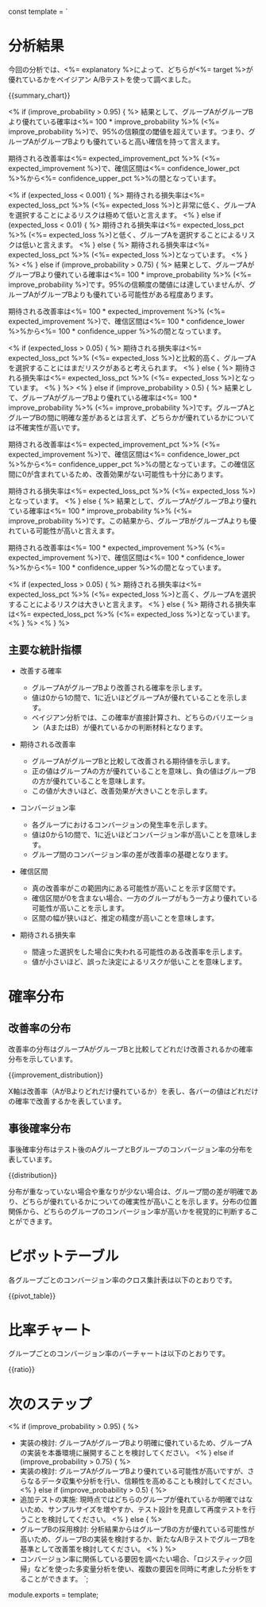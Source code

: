 const template = `
# 分析結果

今回の分析では、<%= explanatory %>によって、どちらが<%= target %>が優れているかをベイジアン A/Bテストを使って調べました。

{{summary_chart}}

<% if (improve_probability > 0.95) { %>
  結果として、グループAがグループBより優れている確率は<%= 100 * improve_probability %>% (<%= improve_probability %>)で、95%の信頼度の閾値を超えています。つまり、グループAがグループBよりも優れていると高い確信を持って言えます。
  
  期待される改善率は<%= expected_improvement_pct %>% (<%= expected_improvement %>)で、確信区間は<%= confidence_lower_pct %>%から<%= confidence_upper_pct %>%の間となっています。
  
  <% if (expected_loss < 0.001) { %>
    期待される損失率は<%= expected_loss_pct %>% (<%= expected_loss %>)と非常に低く、グループAを選択することによるリスクは極めて低いと言えます。
  <% } else if (expected_loss < 0.01) { %>
    期待される損失率は<%= expected_loss_pct %>% (<%= expected_loss %>)と低く、グループAを選択することによるリスクは低いと言えます。
  <% } else { %>
    期待される損失率は<%= expected_loss_pct %>% (<%= expected_loss %>)となっています。
  <% } %>
<% } else if (improve_probability > 0.75) { %>
  結果として、グループAがグループBより優れている確率は<%= 100 * improve_probability %>% (<%= improve_probability %>)です。95%の信頼度の閾値には達していませんが、グループAがグループBよりも優れている可能性がある程度あります。
  
  期待される改善率は<%= 100 * expected_improvement %>% (<%= expected_improvement %>)で、確信区間は<%= 100 * confidence_lower %>%から<%= 100 * confidence_upper %>%の間となっています。
  
  <% if (expected_loss > 0.05) { %>
    期待される損失率は<%= expected_loss_pct %>% (<%= expected_loss %>)と比較的高く、グループAを選択することにはまだリスクがあると考えられます。
  <% } else { %>
    期待される損失率は<%= expected_loss_pct %>% (<%= expected_loss %>)となっています。
  <% } %>
<% } else if (improve_probability > 0.5) { %>
  結果として、グループAがグループBより優れている確率は<%= 100 * improve_probability %>% (<%= improve_probability %>)です。グループAとグループBの間に明確な差があるとは言えず、どちらかが優れているかについては不確実性が高いです。
  
  期待される改善率は<%= expected_improvement_pct %>% (<%= expected_improvement %>)で、確信区間は<%= confidence_lower_pct %>%から<%= confidence_upper_pct %>%の間となっています。この確信区間に0が含まれているため、改善効果がない可能性も十分にあります。
  
  期待される損失率は<%= expected_loss_pct %>% (<%= expected_loss %>)となっています。
<% } else { %>
  結果として、グループAがグループBより優れている確率は<%= 100 * improve_probability %>% (<%= improve_probability %>)です。この結果から、グループBがグループAよりも優れている可能性が高いと言えます。
  
  期待される改善率は<%= 100 * expected_improvement %>% (<%= expected_improvement %>)で、確信区間は<%= 100 * confidence_lower %>%から<%= 100 * confidence_upper %>%の間となっています。
  
  <% if (expected_loss > 0.05) { %>
    期待される損失率は<%= expected_loss_pct %>% (<%= expected_loss %>)と高く、グループAを選択することによるリスクは大きいと言えます。
  <% } else { %>
    期待される損失率は<%= expected_loss_pct %>% (<%= expected_loss %>)となっています。
  <% } %>
<% } %>

## 主要な統計指標

* 改善する確率
  * グループAがグループBより改善される確率を示します。
  * 値は0から1の間で、1に近いほどグループAが優れていることを示します。
  * ベイジアン分析では、この確率が直接計算され、どちらのバリエーション（AまたはB）が優れているかの判断材料となります。

* 期待される改善率
  * グループAがグループBと比較して改善される期待値を示します。
  * 正の値はグループAの方が優れていることを意味し、負の値はグループBの方が優れていることを意味します。
  * この値が大きいほど、改善効果が大きいことを示します。

* コンバージョン率
  * 各グループにおけるコンバージョンの発生率を示します。
  * 値は0から1の間で、1に近いほどコンバージョン率が高いことを意味します。
  * グループ間のコンバージョン率の差が改善率の基礎となります。

* 確信区間
  * 真の改善率がこの範囲内にある可能性が高いことを示す区間です。
  * 確信区間が0を含まない場合、一方のグループがもう一方より優れている可能性が高いことを示します。
  * 区間の幅が狭いほど、推定の精度が高いことを意味します。

* 期待される損失率
  * 間違った選択をした場合に失われる可能性のある改善率を示します。
  * 値が小さいほど、誤った決定によるリスクが低いことを意味します。

# 確率分布

## 改善率の分布

改善率の分布はグループAがグループBと比較してどれだけ改善されるかの確率分布を示しています。

{{improvement_distribution}}

X軸は改善率（AがBよりどれだけ優れているか）を表し、各バーの値はどれだけの確率で改善するかを表しています。

## 事後確率分布

事後確率分布はテスト後のAグループとBグループのコンバージョン率の分布を表しています。

{{distribution}}

分布が重なっていない場合や重なりが少ない場合は、グループ間の差が明確であり、どちらが優れているかについての確実性が高いことを示します。分布の位置関係から、どちらのグループのコンバージョン率が高いかを視覚的に判断することができます。

# ピボットテーブル

各グループごとのコンバージョン率のクロス集計表は以下のとおりです。

{{pivot_table}}

# 比率チャート

グループごとのコンバージョン率のバーチャートは以下のとおりです。

{{ratio}}

# 次のステップ

<% if (improve_probability > 0.95) { %>
* 実装の検討: グループAがグループBより明確に優れているため、グループAの実装を本番環境に展開することを検討してください。
<% } else if (improve_probability > 0.75) { %>
* 実装の検討: グループAがグループBより優れている可能性が高いですが、さらなるデータ収集や分析を行い、信頼性を高めることも検討してください。
<% } else if (improve_probability > 0.5) { %>
* 追加テストの実施: 現時点ではどちらのグループが優れているか明確ではないため、サンプルサイズを増やすか、テスト設計を見直して再度テストを行うことを検討してください。
<% } else { %>
* グループBの採用検討: 分析結果からはグループBの方が優れている可能性が高いため、グループBの実装を検討するか、新たなA/BテストでグループBを基準として改善策を検討してください。
<% } %>
* コンバージョン率に関係している要因を調べたい場合、「ロジスティック回帰」などを使った多変量分析を使い、複数の要因を同時に考慮した分析をすることができます。
`;

module.exports = template;
